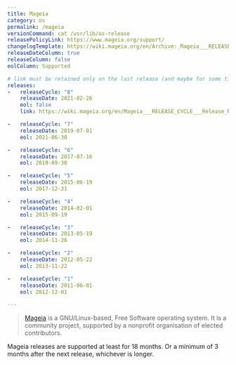```yaml
---
title: Mageia
category: os
permalink: /mageia
versionCommand: cat /usr/lib/os-release
releasePolicyLink: https://www.mageia.org/support/
changelogTemplate: https://wiki.mageia.org/en/Archive:_Mageia___RELEASE_CYCLE___Release_Notes
releaseDateColumn: true
releaseColumn: false
eolColumn: Supported

# link must be retained only on the last release (and maybe for some time on the previous release).
releases:
-   releaseCycle: "8"
    releaseDate: 2021-02-26
    eol: false
    link: https://wiki.mageia.org/en/Mageia___RELEASE_CYCLE___Release_Notes

-   releaseCycle: "7"
    releaseDate: 2019-07-01
    eol: 2021-06-30

-   releaseCycle: "6"
    releaseDate: 2017-07-16
    eol: 2019-09-30

-   releaseCycle: "5"
    releaseDate: 2015-06-19
    eol: 2017-12-31

-   releaseCycle: "4"
    releaseDate: 2014-02-01
    eol: 2015-09-19

-   releaseCycle: "3"
    releaseDate: 2013-05-19
    eol: 2014-11-26

-   releaseCycle: "2"
    releaseDate: 2012-05-22
    eol: 2013-11-22

-   releaseCycle: "1"
    releaseDate: 2011-06-01
    eol: 2012-12-01

---
```


> [Mageia](https://www.mageia.org/) is a GNU/Linux-based, Free Software operating system. It is a
> community project, supported by a nonprofit organisation of elected contributors.

Mageia releases are supported at least for 18 months. Or a minimum of 3 months after the next
release, whichever is longer.
